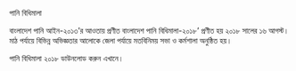 পানি বিধিমালা 

বাংলাদেশ পানি আইন-২০১৩’র আওতায় প্রণীত  বাংলাদেশ পানি বিধিমালা-২০১৮’ প্রণীত হয় ২০১৮ সালের ১৬ আগস্ট। মাঠ পর্যায়ে বিভিন্ন অভিজ্ঞতার আলোকে জেলা পর্যায়ে মতবিনিময় সভা ও  কর্মশালা অনুষ্ঠিত হয়। 

পানি বিধিমালা ২০১৮ ডাউনলোড করুন এখানে। 

[পানি বিধিমালা ২০১৮ ডাউনলোড করুন এখানে]: https://drive.google.com/open?id=1y03MWfUOKzfvQGy7Bco8HS_iGWBTFeLj

